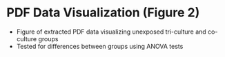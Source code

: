 # PDF Data Visualization (Figure 2)

- Figure of extracted PDF data visualizing unexposed tri-culture and co-culture groups
- Tested for differences between groups using ANOVA tests
